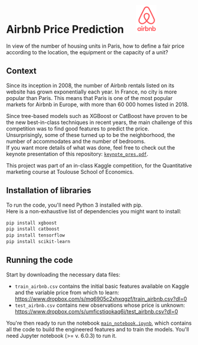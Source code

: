 # Airbnb Price Prediction &nbsp; &nbsp; <img alt="airbnb_logo.png" src="airbnb_logo.png" width="55" height="75">

In view of the number of housing units in Paris, how to define a fair price according to the location, the equipment or the capacity of a unit?

## Context

Since its inception in 2008, the number of Airbnb rentals listed on its website has grown exponentially each year. In France, no city is more popular than Paris. This means that Paris is one of the most popular markets for Airbnb in Europe, with more than 60 000 homes listed in 2018.<br>

Since tree-based models such as XGBoost or CatBoost have proven to be the new best-in-class techniques in recent years, the main challenge of this competition was to find good features to predict the price.<br>
Unsurprisingly, some of these turned up to be the neighborhood, the number of accommodates and the number of bedrooms.<br>
If you want more details of what was done, feel free to check out the keynote presentation of this repository: [`keynote_pres.pdf`](keynote_pres.pdf).

This project was part of an in-class Kaggle competition, for the Quantitative marketing course at Toulouse School of Economics.

## Installation of libraries
To run the code, you'll need Python 3 installed with pip.<br>
Here is a non-exhaustive list of dependencies you might want to install:
```bash
pip install xgboost
pip install catboost
pip install tensorflow
pip install scikit-learn
```

## Running the code
Start by downloading the necessary data files:
- `train_airbnb.csv` contains the initial basic features available on Kaggle and the variable price from which to learn: https://www.dropbox.com/s/mq6905c2xhxqgzf/train_airbnb.csv?dl=0
- `test_airbnb.csv` contains new observations whose price is unknown: https://www.dropbox.com/s/umficstiqokaq6i/test_airbnb.csv?dl=0

You're then ready to run the notebook [`main_notebook.ipynb`](main_notebook.ipynb), which contains all the code to build the engineered features and to train the models. You'll need Jupyter notebook (>= v. 6.0.3) to run it.
